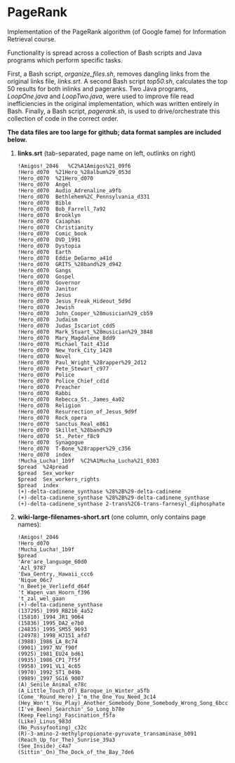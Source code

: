 # PageRank

Implementation of the PageRank algorithm (of Google fame)
for Information Retrieval course.

Functionality is spread across a collection of Bash scripts
and Java programs which perform specific tasks.

First, a Bash script, *organize_files.sh*, removes dangling
links from the original links file, *links.srt*. A second Bash
script *top50.sh*, calculates the top 50 results for both
inlinks and pageranks. Two Java programs, *LoopOne.java* and
*LoopTwo.java*, were used to improve file read inefficiencies in
the original implementation, which was written entirely in Bash.
Finally, a Bash script, *pagerank.sh*, is used to
drive/orchestrate this collection of code in the correct order.

**The data files are too large for github; data format samples are included below.**

1. **links.srt** (tab-separated, page name on left, outlinks on right)
     
    ```
    !Amigos!_2046   %C2%A1Amigos%21_09f6
    !Hero_d070  %21Hero_%28album%29_053d
    !Hero_d070  %21Hero_d070
    !Hero_d070  Angel
    !Hero_d070  Audio_Adrenaline_a9fb
    !Hero_d070  Bethlehem%2C_Pennsylvania_d331
    !Hero_d070  Bible
    !Hero_d070  Bob_Farrell_7a92
    !Hero_d070  Brooklyn
    !Hero_d070  Caiaphas
    !Hero_d070  Christianity
    !Hero_d070  Comic_book
    !Hero_d070  DVD_1991
    !Hero_d070  Dystopia
    !Hero_d070  Earth
    !Hero_d070  Eddie_DeGarmo_a41d
    !Hero_d070  GRITS_%28band%29_d942
    !Hero_d070  Gangs
    !Hero_d070  Gospel
    !Hero_d070  Governor
    !Hero_d070  Janitor
    !Hero_d070  Jesus
    !Hero_d070  Jesus_Freak_Hideout_5d9d
    !Hero_d070  Jewish
    !Hero_d070  John_Cooper_%28musician%29_cb59
    !Hero_d070  Judaism
    !Hero_d070  Judas_Iscariot_cdd5
    !Hero_d070  Mark_Stuart_%28musician%29_3848
    !Hero_d070  Mary_Magdalene_8dd9
    !Hero_d070  Michael_Tait_431d
    !Hero_d070  New_York_City_1428
    !Hero_d070  Novel
    !Hero_d070  Paul_Wright_%28rapper%29_2d12
    !Hero_d070  Pete_Stewart_c977
    !Hero_d070  Police
    !Hero_d070  Police_Chief_cd1d
    !Hero_d070  Preacher
    !Hero_d070  Rabbi
    !Hero_d070  Rebecca_St._James_4a02
    !Hero_d070  Religion
    !Hero_d070  Resurrection_of_Jesus_9d9f
    !Hero_d070  Rock_opera
    !Hero_d070  Sanctus_Real_e861
    !Hero_d070  Skillet_%28band%29
    !Hero_d070  St._Peter_f8c9
    !Hero_d070  Synagogue
    !Hero_d070  T-Bone_%28rapper%29_c356
    !Hero_d070  index
    !Mucha_Lucha!_1b9f  %C2%A1Mucha_Lucha%21_0303
    $pread  %24pread
    $pread  Sex_worker
    $pread  Sex_workers_rights
    $pread  index
    (+)-delta-cadinene_synthase %28%2B%29-delta-cadinene
    (+)-delta-cadinene_synthase %28%2B%29-delta-cadinene_synthase
    (+)-delta-cadinene_synthase 2-trans%2C6-trans-farnesyl_diphosphate
    ```
     
2. **wiki-large-filenames-short.srt** (one column, only contains page names):
     
    ```
    !Amigos!_2046
    !Hero_d070
    !Mucha_Lucha!_1b9f
    $pread
    'Are'are_language_60d0
    'Azl_9787
    'Ewa_Gentry,_Hawaii_ccc6
    'Nique_06c7
    'n_Beetje_Verliefd_d64f
    't_Wapen_van_Hoorn_f396
    't_zal_wel_gaan
    (+)-delta-cadinene_synthase
    (137295)_1999_RB216_4a52
    (15810)_1994_JR1_9064
    (15836)_1995_DA2_e7b0
    (24835)_1995_SM55_9693
    (24978)_1998_HJ151_afd7
    (3988)_1986_LA_8c74
    (9901)_1997_NV_f90f
    (9925)_1981_EU24_bd61
    (9935)_1986_CP1_7f5f
    (9958)_1991_VL1_4c65
    (9970)_1992_ST1_049b
    (9989)_1997_SG16_9007
    (A)_Senile_Animal_e78c
    (A_Little_Touch_Of)_Baroque_in_Winter_a5fb
    (Come_'Round_Here)_I'm_the_One_You_Need_3c14
    (Hey_Won't_You_Play)_Another_Somebody_Done_Somebody_Wrong_Song_6bcc
    (I've_Been)_Searchin'_So_Long_b78e
    (Keep_Feeling)_Fascination_f5fa
    (Like)_Linus_983d
    (No_Pussyfooting)_c32c
    (R)-3-amino-2-methylpropionate-pyruvate_transaminase_b091
    (Reach_Up_for_The)_Sunrise_39a3
    (See_Inside)_c4a7
    (Sittin'_On)_The_Dock_of_the_Bay_7de6
    ```

